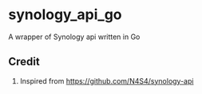 # synology_api_go
A wrapper of Synology api written in Go

## Credit
1. Inspired from https://github.com/N4S4/synology-api
